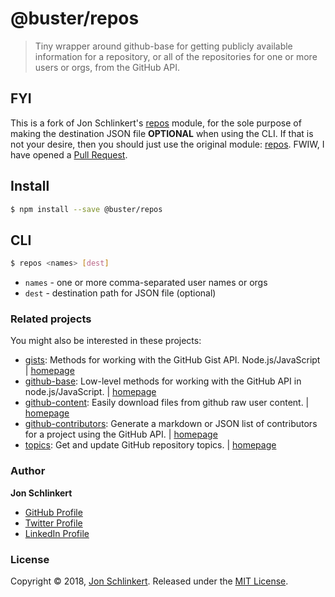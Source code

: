 # @buster/repos

> Tiny wrapper around github-base for getting publicly available information for a repository, or all of the repositories for one or more users or orgs, from the GitHub API.

## FYI

This is a fork of Jon Schlinkert's [repos](https://github.com/jonschlinkert/repos) module, for the sole purpose of making the destination JSON file **OPTIONAL** when using the CLI. If that is not your desire, then you should just use the original module: [repos](https://www.npmjs.com/package/repos). FWIW, I have opened a [Pull Request](https://github.com/jonschlinkert/repos/pull/1).

## Install

```sh
$ npm install --save @buster/repos
```

## CLI

```sh
$ repos <names> [dest]
```

* `names` - one or more comma-separated user names or orgs
* `dest` - destination path for JSON file (optional)

### Related projects

You might also be interested in these projects:

* [gists](https://www.npmjs.com/package/gists): Methods for working with the GitHub Gist API. Node.js/JavaScript | [homepage](https://github.com/jonschlinkert/gists "Methods for working with the GitHub Gist API. Node.js/JavaScript")
* [github-base](https://www.npmjs.com/package/github-base): Low-level methods for working with the GitHub API in node.js/JavaScript. | [homepage](https://github.com/jonschlinkert/github-base "Low-level methods for working with the GitHub API in node.js/JavaScript.")
* [github-content](https://www.npmjs.com/package/github-content): Easily download files from github raw user content. | [homepage](https://github.com/doowb/github-content "Easily download files from github raw user content.")
* [github-contributors](https://www.npmjs.com/package/github-contributors): Generate a markdown or JSON list of contributors for a project using the GitHub API. | [homepage](https://github.com/jonschlinkert/github-contributors "Generate a markdown or JSON list of contributors for a project using the GitHub API.")
* [topics](https://www.npmjs.com/package/topics): Get and update GitHub repository topics. | [homepage](https://github.com/jonschlinkert/topics "Get and update GitHub repository topics.")

### Author

**Jon Schlinkert**

* [GitHub Profile](https://github.com/jonschlinkert)
* [Twitter Profile](https://twitter.com/jonschlinkert)
* [LinkedIn Profile](https://linkedin.com/in/jonschlinkert)

### License

Copyright © 2018, [Jon Schlinkert](https://github.com/jonschlinkert).
Released under the [MIT License](LICENSE).
